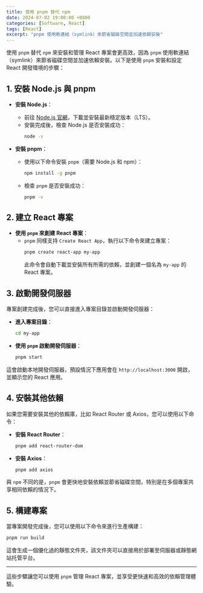 ```yaml
---
title: 使用 pnpm 替代 npm
date: 2024-07-02 19:00:00 +0800
categories: [Software, React]
tags: [React] 
excerpt: "pnpm 使用軟連結（symlink）來節省磁碟空間並加速依賴安裝"
---
```


使用 `pnpm` 替代 `npm` 來安裝和管理 React 專案會更高效，因為 `pnpm` 使用軟連結（symlink）來節省磁碟空間並加速依賴安裝。以下是使用 `pnpm` 安裝和設定 React 開發環境的步驟：

## 1. 安裝 Node.js 與 pnpm
- **安裝 Node.js**：
   - 前往 [Node.js 官網](https://nodejs.org/)，下載並安裝最新穩定版本（LTS）。
   - 安裝完成後，檢查 Node.js 是否安裝成功：
     ```bash
     node -v
     ```

- **安裝 pnpm**：
   - 使用以下命令安裝 `pnpm`（需要 Node.js 和 npm）：
     ```bash
     npm install -g pnpm
     ```
   - 檢查 `pnpm` 是否安裝成功：
     ```bash
     pnpm -v
     ```

## 2. 建立 React 專案
- **使用 `pnpm` 來創建 React 專案**：
   - `pnpm` 同樣支持 `Create React App`，執行以下命令來建立專案：
     ```bash
     pnpm create react-app my-app
     ```
     此命令會自動下載並安裝所有所需的依賴，並創建一個名為 `my-app` 的 React 專案。

## 3. 啟動開發伺服器
專案創建完成後，您可以直接進入專案目錄並啟動開發伺服器：

- **進入專案目錄**：
   ```bash
   cd my-app
   ```

- **使用 `pnpm` 啟動開發伺服器**：
   ```bash
   pnpm start
   ```

這會啟動本地開發伺服器，預設情況下應用會在 `http://localhost:3000` 開啟，並顯示您的 React 應用。

## 4. 安裝其他依賴
如果您需要安裝其他的依賴庫，比如 React Router 或 Axios，您可以使用以下命令：

- **安裝 React Router**：
   ```bash
   pnpm add react-router-dom
   ```

- **安裝 Axios**：
   ```bash
   pnpm add axios
   ```

與 `npm` 不同的是，`pnpm` 會更快地安裝依賴並節省磁碟空間，特別是在多個專案共享相同依賴的情況下。

## 5. 構建專案
當專案開發完成後，您可以使用以下命令來進行生產構建：

```bash
pnpm run build
```

這會生成一個優化過的靜態文件夾，該文件夾可以直接用於部署至伺服器或靜態網站托管平台。

---

這些步驟讓您可以使用 `pnpm` 管理 React 專案，並享受更快速和高效的依賴管理體驗。
